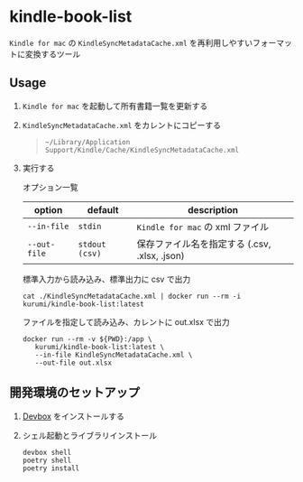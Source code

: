 # kindle-book-list

`Kindle for mac` の `KindleSyncMetadataCache.xml` を再利用しやすいフォーマットに変換するツール

## Usage

1. `Kindle for mac` を起動して所有書籍一覧を更新する

2. `KindleSyncMetadataCache.xml` をカレントにコピーする

   > `~/Library/Application Support/Kindle/Cache/KindleSyncMetadataCache.xml`

3. 実行する

   オプション一覧

   | option       | default        | description                                   |
   | ------------ | -------------- | --------------------------------------------- |
   | `--in-file`  | `stdin`        | `Kindle for mac` の xml ファイル              |
   | `--out-file` | `stdout (csv)` | 保存ファイル名を指定する (.csv, .xlsx, .json) |

   標準入力から読み込み、標準出力に csv で出力

   ```shell
   cat ./KindleSyncMetadataCache.xml | docker run --rm -i kurumi/kindle-book-list:latest
   ```

   ファイルを指定して読み込み、カレントに out.xlsx で出力

   ```shell
   docker run --rm -v ${PWD}:/app \
      kurumi/kindle-book-list:latest \
      --in-file KindleSyncMetadataCache.xml \
      --out-file out.xlsx
   ```

## 開発環境のセットアップ

1. [Devbox](https://www.jetpack.io/devbox/docs/installing_devbox/) をインストールする
2. シェル起動とライブラリインストール

   ```shell
   devbox shell
   poetry shell
   poetry install
   ```
